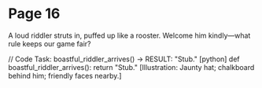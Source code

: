 # Page 16

A loud riddler struts in, puffed up like a rooster.
Welcome him kindly—what rule keeps our game fair?

// Code Task: boastful_riddler_arrives() → RESULT: "Stub."
[python]
def boastful_riddler_arrives():
    return "Stub."
[Illustration: Jaunty hat; chalkboard behind him; friendly faces nearby.]
